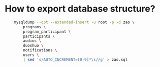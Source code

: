 # How to export database structure?

``` bash
    mysqldump --opt --extended-insert -u root -p -d zao \
        programs \
        program_participant \
        participants \
        audios \
        duoshuo \
        notifications \
        users \
        | sed 's/AUTO_INCREMENT=[0-9]*\s//g' > zao.sql
```
